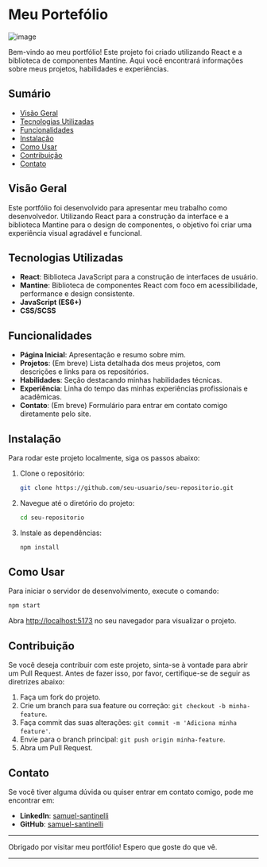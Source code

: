 # Meu Portefólio
![image](https://github.com/samuel-santinelli/Portfolio/assets/89052474/8e5ae3af-6e64-48ed-8227-0846eebe3b8b)

Bem-vindo ao meu portfólio! Este projeto foi criado utilizando React e a biblioteca de componentes Mantine. Aqui você encontrará informações sobre meus projetos, habilidades e experiências.

## Sumário

- [Visão Geral](#visão-geral)
- [Tecnologias Utilizadas](#tecnologias-utilizadas)
- [Funcionalidades](#funcionalidades)
- [Instalação](#instalação)
- [Como Usar](#como-usar)
- [Contribuição](#contribuição)
- [Contato](#contato)

## Visão Geral

Este portfólio foi desenvolvido para apresentar meu trabalho como desenvolvedor. Utilizando React para a construção da interface e a biblioteca Mantine para o design de componentes, o objetivo foi criar uma experiência visual agradável e funcional.

## Tecnologias Utilizadas

- **React**: Biblioteca JavaScript para a construção de interfaces de usuário.
- **Mantine**: Biblioteca de componentes React com foco em acessibilidade, performance e design consistente.
- **JavaScript (ES6+)**
- **CSS/SCSS**

## Funcionalidades

- **Página Inicial**: Apresentação e resumo sobre mim.
- **Projetos**: (Em breve) Lista detalhada dos meus projetos, com descrições e links para os repositórios.
- **Habilidades**: Seção destacando minhas habilidades técnicas.
- **Experiência**: Linha do tempo das minhas experiências profissionais e acadêmicas.
- **Contato**: (Em breve) Formulário para entrar em contato comigo diretamente pelo site.

## Instalação

Para rodar este projeto localmente, siga os passos abaixo:

1. Clone o repositório:

    ```bash
    git clone https://github.com/seu-usuario/seu-repositorio.git
    ```

2. Navegue até o diretório do projeto:

    ```bash
    cd seu-repositorio
    ```

3. Instale as dependências:

    ```bash
    npm install
    ```

## Como Usar

Para iniciar o servidor de desenvolvimento, execute o comando:

```bash
npm start
```

Abra [http://localhost:5173](http://localhost:5173) no seu navegador para visualizar o projeto.

## Contribuição

Se você deseja contribuir com este projeto, sinta-se à vontade para abrir um Pull Request. Antes de fazer isso, por favor, certifique-se de seguir as diretrizes abaixo:

1. Faça um fork do projeto.
2. Crie um branch para sua feature ou correção: `git checkout -b minha-feature`.
3. Faça commit das suas alterações: `git commit -m 'Adiciona minha feature'`.
4. Envie para o branch principal: `git push origin minha-feature`.
5. Abra um Pull Request.

## Contato

Se você tiver alguma dúvida ou quiser entrar em contato comigo, pode me encontrar em:

- **LinkedIn**: [samuel-santinelli](https://www.linkedin.com/in/samuel-santinelli)
- **GitHub**: [samuel-santinelli](https://github.com/samuel-santinelli)

---

Obrigado por visitar meu portfólio! Espero que goste do que vê.

---
